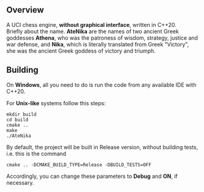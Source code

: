 ## Overview
A UCI chess engine, **without graphical interface**, written in C++20.  
Briefly about the name. **AteNika** are the names of two ancient Greek goddesses **Athena**, who was the patroness of wisdom, strategy, justice and war defense, and **Nika**, which is literally translated from Greek "Victory", she was the ancient Greek goddess of victory and triumph.

## Building
On **Windows**, all you need to do is run the code from any available IDE with C++20.

For **Unix-like** systems follow this steps:
```
mkdir build
cd build
cmake ..
make
./AteNika
```  
By default, the project will be built in Release version, without building tests, i.e. this is the command
```
cmake .. -DCMAKE_BUILD_TYPE=Release -DBUILD_TESTS=OFF
```
Accordingly, you can change these parameters to **Debug** and **ON**, if necessary.
